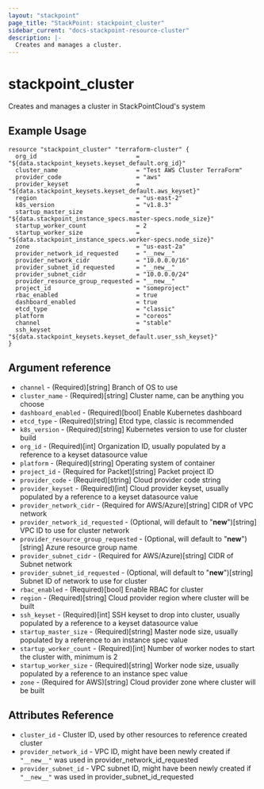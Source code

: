 ```yaml
---
layout: "stackpoint"
page_title: "StackPoint: stackpoint_cluster"
sidebar_current: "docs-stackpoint-resource-cluster"
description: |-
  Creates and manages a cluster.
---
```


# stackpoint\_cluster

Creates and manages a cluster in StackPointCloud's system

## Example Usage

```hcl
resource "stackpoint_cluster" "terraform-cluster" {
  org_id                            = "${data.stackpoint_keysets.keyset_default.org_id}"
  cluster_name                      = "Test AWS Cluster TerraForm"
  provider_code                     = "aws"
  provider_keyset                   = "${data.stackpoint_keysets.keyset_default.aws_keyset}"
  region                            = "us-east-2"
  k8s_version                       = "v1.8.3"
  startup_master_size               = "${data.stackpoint_instance_specs.master-specs.node_size}"
  startup_worker_count              = 2
  startup_worker_size               = "${data.stackpoint_instance_specs.worker-specs.node_size}"
  zone                              = "us-east-2a"
  provider_network_id_requested     = "__new__"
  provider_network_cidr             = "10.0.0.0/16"
  provider_subnet_id_requested      = "__new__"
  provider_subnet_cidr              = "10.0.0.0/24"
  provider_resource_group_requested = "__new__"
  project_id                        = "someproject"
  rbac_enabled                      = true
  dashboard_enabled                 = true
  etcd_type                         = "classic"
  platform                          = "coreos"
  channel                           = "stable"
  ssh_keyset                        = "${data.stackpoint_keysets.keyset_default.user_ssh_keyset}"
}
```

## Argument reference

* `channel` - (Required)[string] Branch of OS to use
* `cluster_name` - (Required)[string] Cluster name, can be anything you choose
* `dashboard_enabled` - (Required)[bool] Enable Kubernetes dashboard
* `etcd_type` - (Required)[string] Etcd type, classic is recommended
* `k8s_version` - (Required)[string] Kubernetes version to use for cluster build
* `org_id` - (Required)[int] Organization ID, usually populated by a reference to a keyset datasource value
* `platform` - (Required)[string] Operating system of container
* `project_id` - (Required for Packet)[string] Packet project ID
* `provider_code` - (Required)[string] Cloud provider code string
* `provider_keyset` - (Required)[int] Cloud provider keyset, usually populated by a reference to a keyset datasource value
* `provider_network_cidr` - (Required for AWS/Azure)[string] CIDR of VPC network
* `provider_network_id_requested` - (Optional, will default to "__new__")[string] VPC ID to use for cluster network
* `provider_resource_group_requested` - (Optional, will default to "__new__")[string] Azure resource group name
* `provider_subnet_cidr` - (Required for AWS/Azure)[string] CIDR of Subnet network
* `provider_subnet_id_requested` - (Optional, will default to "__new__")[string] Subnet ID of network to use for cluster
* `rbac_enabled` - (Required)[bool] Enable RBAC for cluster
* `region` - (Required)[string] Cloud provider region where cluster will be built
* `ssh_keyset` - (Required)[int] SSH keyset to drop into cluster, usually populated by a reference to a keyset datasource value
* `startup_master_size` - (Required)[string] Master node size, usually populated by a reference to an instance spec value
* `startup_worker_count` - (Required)[int] Number of worker nodes to start the cluster with, minimum is 2
* `startup_worker_size` - (Required)[string] Worker node size, usually populated by a reference to an instance spec value
* `zone` - (Required for AWS)[string] Cloud provider zone where cluster will be built

## Attributes Reference

 * `cluster_id` - Cluster ID, used by other resources to reference created cluster
 * `provider_network_id` - VPC ID, might have been newly created if `"__new__"` was used in provider_network_id_requested
 * `provider_subnet_id` - VPC subnet ID, might have been newly created if `"__new__"` was used in provider_subnet_id_requested